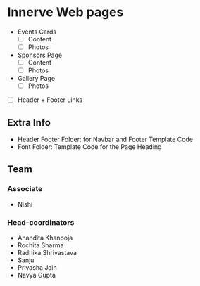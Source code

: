 # Innerve Web pages

- Events Cards
  - [ ] Content
  - [ ] Photos
- Sponsors Page
  - [ ] Content
  - [ ] Photos
- Gallery Page
  - [ ] Photos
- [ ] Header + Footer Links



## Extra Info

* Header Footer Folder: for Navbar and Footer Template Code
* Font Folder: Template Code for the Page Heading

## Team

### Associate
* Nishi

### Head-coordinators 

* Anandita Khanooja
* Rochita Sharma
* Radhika Shrivastava
* Sanju 
* Priyasha Jain
* Navya Gupta 
